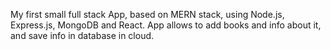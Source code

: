 My first small full stack App, based on MERN stack, using Node.js, Express.js, MongoDB and React. App allows to add books and info about it, and save info in database in cloud.
